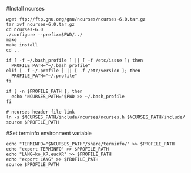 #Install ncurses

    wget ftp://ftp.gnu.org/gnu/ncurses/ncurses-6.0.tar.gz
    tar xvf ncurses-6.0.tar.gz
    cd ncurses-6.0
    ./configure --prefix=$PWD/../
    make
    make install
    cd ..
    
    if [ -f ~/.bash_profile ] || [ -f /etc/issue ]; then
      PROFILE_PATH="~/.bash_profile"
    elif [ -f ~/.profile ] || [ -f /etc/version ]; then
      PROFILE_PATH="~/.profile"
    fi
    
    if [ -n $PROFILE_PATH ]; then
      echo "NCURSES_PATH="$PWD >> ~/.bash_profile
    fi
    
    # ncurses header file link
    ln -s $NCURSES_PATH/include/ncurses/ncurses.h $NCURSES_PATH/include/
    source $PROFILE_PATH

#Set terminfo environment variable

    echo "TERMINFO="$NCURSES_PATH"/share/terminfo/" >> $PROFILE_PATH
    echo "export TERMINFO" >> $PROFILE_PATH
    echo "LANG=ko_KR.eucKR" >> $PROFILE_PATH
    echo "export LANG" >> $PROFILE_PATH
    source $PROFILE_PATH
